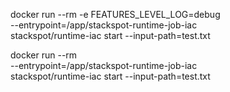docker run --rm -e FEATURES_LEVEL_LOG=debug \
    --entrypoint=/app/stackspot-runtime-job-iac \
    stackspot/runtime-iac start --input-path=test.txt


docker run --rm \
    --entrypoint=/app/stackspot-runtime-job-iac \
    stackspot/runtime-iac start --input-path=test.txt